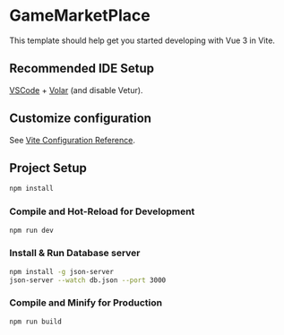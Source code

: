 # GameMarketPlace

This template should help get you started developing with Vue 3 in Vite.

## Recommended IDE Setup

[VSCode](https://code.visualstudio.com/) + [Volar](https://marketplace.visualstudio.com/items?itemName=Vue.volar) (and disable Vetur).

## Customize configuration

See [Vite Configuration Reference](https://vite.dev/config/).

## Project Setup

```sh
npm install
```

### Compile and Hot-Reload for Development

```sh
npm run dev
```

### Install & Run Database server

```sh
npm install -g json-server
json-server --watch db.json --port 3000
```

### Compile and Minify for Production

```sh
npm run build
```
